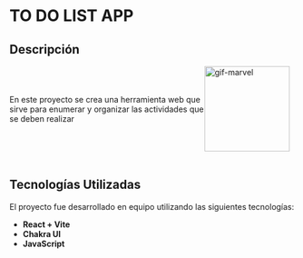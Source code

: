 #  TO DO LIST APP

## Descripción

<div style="display: flex; justify-content: space-between; align-items: center;">
<p>En este proyecto se crea una herramienta web que sirve para enumerar y organizar las actividades que se deben realizar</p> 
<div style="flex: 1;">
<img src="https://assets.asana.biz/transform/1ce15a06-9e9b-41a0-aacf-9fb8bc441fbd/article-project-management-make-better-to-do-lists-2x" alt="gif-marvel" width="150" style="margin-right: 10px;"/>
</div>  
</div>

<br>

## Tecnologías Utilizadas

El proyecto fue desarrollado en equipo utilizando las siguientes tecnologías:

- **React + Vite** 
- **Chakra UI**
- **JavaScript**

